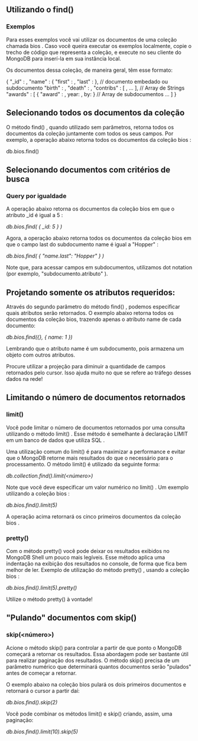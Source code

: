 ## Utilizando o find()

### Exemplos

Para esses exemplos você vai utilizar os documentos de uma coleção chamada bios . Caso você queira executar os exemplos localmente, copie o trecho de código que representa a coleção, e execute no seu cliente do MongoDB para inserí-la em sua instância local.

Os documentos dessa coleção, de maneira geral, têm esse formato:

{
    "_id" : <value>,
    "name" : { "first" : <string>, "last" : <string> },       // documento embedado ou subdocumento
    "birth" : <ISODate>,
    "death" : <ISODate>,
    "contribs" : [ <string>, ... ],                           // Array de Strings
    "awards" : [
        { "award" : <string>, year: <number>, by: <string> }  // Array de subdocumentos
        ...
    ]
}


## Selecionando todos os documentos da coleção
O método find() , quando utilizado sem parâmetros, retorna todos os documentos da coleção juntamente com todos os seus campos. Por exemplo, a operação abaixo retorna todos os documentos da coleção bios :

db.bios.find()

## Selecionando documentos com critérios de busca

### Query por igualdade

A operação abaixo retorna os documentos da coleção bios em que o atributo _id é igual a 5 :

*db.bios.find( { _id: 5 } )*

Agora, a operação abaixo retorna todos os documentos da coleção bios em que o campo last do subdocumento name é igual a "Hopper" :

*db.bios.find( { "name.last": "Hopper" } )*

Note que, para acessar campos em subdocumentos, utilizamos dot notation (por exemplo, "subdocumento.atributo" ).

## Projetando somente os atributos requeridos:

Através do segundo parâmetro do método find() , podemos especificar quais atributos serão retornados. O exemplo abaixo retorna todos os documentos da coleção bios, trazendo apenas o atributo name de cada documento:

*db.bios.find({}, { name: 1 })*

Lembrando que o atributo name é um subdocumento, pois armazena um objeto com outros atributos.

Procure utilizar a projeção para diminuir a quantidade de campos retornados pelo cursor. Isso ajuda muito no que se refere ao tráfego desses dados na rede!

## Limitando o número de documentos retornados

### limit()

Você pode limitar o número de documentos retornados por uma consulta utilizando o método limit() . Esse método é semelhante à declaração LIMIT em um banco de dados que utiliza SQL .

Uma utilização comum do limit() é para maximizar a performance e evitar que o MongoDB retorne mais resultados do que o necessário para o processamento.
O método limit() é utilizado da seguinte forma:

*db.collection.find(<query>).limit(<número>)*

Note que você deve especificar um valor numérico no limit() .
Um exemplo utilizando a coleção bios :

*db.bios.find().limit(5)*

A operação acima retornará os cinco primeiros documentos da coleção bios .

### pretty()

Com o método pretty() você pode deixar os resultados exibidos no MongoDB Shell um pouco mais legíveis. Esse método aplica uma indentação na exibição dos resultados no console, de forma que fica bem melhor de ler.
Exemplo de utilização do método pretty() , usando a coleção bios :

*db.bios.find().limit(5).pretty()*

Utilize o método pretty() à vontade!

## "Pulando" documentos com skip()

### skip(<número>)

Acione o método skip() para controlar a partir de que ponto o MongoDB começará a retornar os resultados. Essa abordagem pode ser bastante útil para realizar paginação dos resultados.
O método skip() precisa de um parâmetro numérico que determinará quantos documentos serão "pulados" antes de começar a retornar.

O exemplo abaixo na coleção bios pulará os dois primeiros documentos e retornará o cursor a partir daí:

*db.bios.find().skip(2)*

Você pode combinar os métodos limit() e skip() criando, assim, uma paginação:

*db.bios.find().limit(10).skip(5)*
